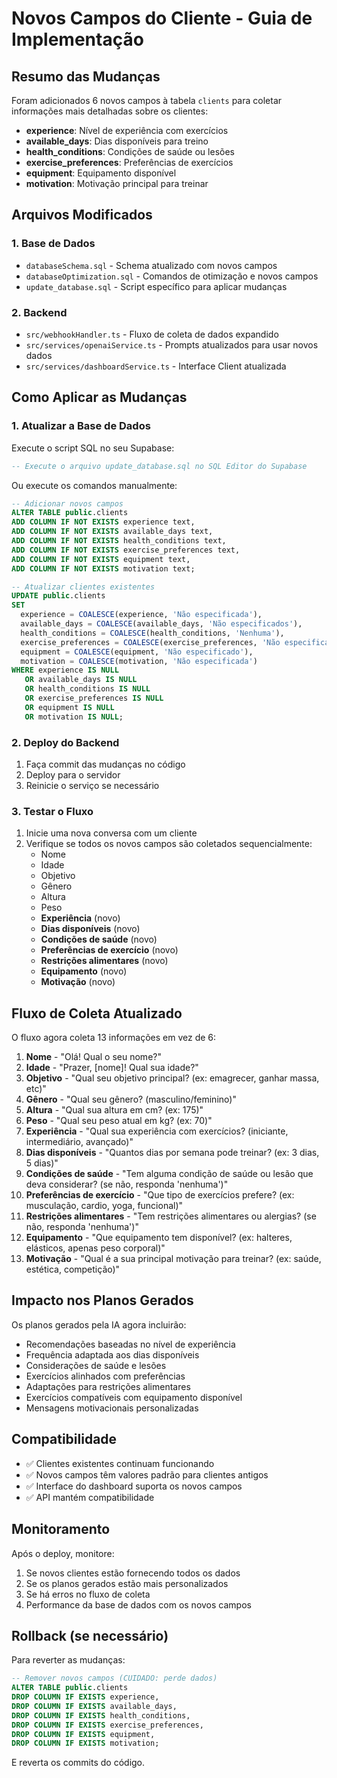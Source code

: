 # Novos Campos do Cliente - Guia de Implementação

## Resumo das Mudanças

Foram adicionados 6 novos campos à tabela `clients` para coletar informações mais detalhadas sobre os clientes:

- **experience**: Nível de experiência com exercícios
- **available_days**: Dias disponíveis para treino
- **health_conditions**: Condições de saúde ou lesões
- **exercise_preferences**: Preferências de exercícios
- **equipment**: Equipamento disponível
- **motivation**: Motivação principal para treinar

## Arquivos Modificados

### 1. Base de Dados
- `databaseSchema.sql` - Schema atualizado com novos campos
- `databaseOptimization.sql` - Comandos de otimização e novos campos
- `update_database.sql` - Script específico para aplicar mudanças

### 2. Backend
- `src/webhookHandler.ts` - Fluxo de coleta de dados expandido
- `src/services/openaiService.ts` - Prompts atualizados para usar novos dados
- `src/services/dashboardService.ts` - Interface Client atualizada

## Como Aplicar as Mudanças

### 1. Atualizar a Base de Dados

Execute o script SQL no seu Supabase:

```sql
-- Execute o arquivo update_database.sql no SQL Editor do Supabase
```

Ou execute os comandos manualmente:

```sql
-- Adicionar novos campos
ALTER TABLE public.clients 
ADD COLUMN IF NOT EXISTS experience text,
ADD COLUMN IF NOT EXISTS available_days text,
ADD COLUMN IF NOT EXISTS health_conditions text,
ADD COLUMN IF NOT EXISTS exercise_preferences text,
ADD COLUMN IF NOT EXISTS equipment text,
ADD COLUMN IF NOT EXISTS motivation text;

-- Atualizar clientes existentes
UPDATE public.clients 
SET 
  experience = COALESCE(experience, 'Não especificada'),
  available_days = COALESCE(available_days, 'Não especificados'),
  health_conditions = COALESCE(health_conditions, 'Nenhuma'),
  exercise_preferences = COALESCE(exercise_preferences, 'Não especificadas'),
  equipment = COALESCE(equipment, 'Não especificado'),
  motivation = COALESCE(motivation, 'Não especificada')
WHERE experience IS NULL 
   OR available_days IS NULL 
   OR health_conditions IS NULL 
   OR exercise_preferences IS NULL 
   OR equipment IS NULL 
   OR motivation IS NULL;
```

### 2. Deploy do Backend

1. Faça commit das mudanças no código
2. Deploy para o servidor
3. Reinicie o serviço se necessário

### 3. Testar o Fluxo

1. Inicie uma nova conversa com um cliente
2. Verifique se todos os novos campos são coletados sequencialmente:
   - Nome
   - Idade
   - Objetivo
   - Gênero
   - Altura
   - Peso
   - **Experiência** (novo)
   - **Dias disponíveis** (novo)
   - **Condições de saúde** (novo)
   - **Preferências de exercício** (novo)
   - **Restrições alimentares** (novo)
   - **Equipamento** (novo)
   - **Motivação** (novo)

## Fluxo de Coleta Atualizado

O fluxo agora coleta 13 informações em vez de 6:

1. **Nome** - "Olá! Qual o seu nome?"
2. **Idade** - "Prazer, [nome]! Qual sua idade?"
3. **Objetivo** - "Qual seu objetivo principal? (ex: emagrecer, ganhar massa, etc)"
4. **Gênero** - "Qual seu gênero? (masculino/feminino)"
5. **Altura** - "Qual sua altura em cm? (ex: 175)"
6. **Peso** - "Qual seu peso atual em kg? (ex: 70)"
7. **Experiência** - "Qual sua experiência com exercícios? (iniciante, intermediário, avançado)"
8. **Dias disponíveis** - "Quantos dias por semana pode treinar? (ex: 3 dias, 5 dias)"
9. **Condições de saúde** - "Tem alguma condição de saúde ou lesão que deva considerar? (se não, responda 'nenhuma')"
10. **Preferências de exercício** - "Que tipo de exercícios prefere? (ex: musculação, cardio, yoga, funcional)"
11. **Restrições alimentares** - "Tem restrições alimentares ou alergias? (se não, responda 'nenhuma')"
12. **Equipamento** - "Que equipamento tem disponível? (ex: halteres, elásticos, apenas peso corporal)"
13. **Motivação** - "Qual é a sua principal motivação para treinar? (ex: saúde, estética, competição)"

## Impacto nos Planos Gerados

Os planos gerados pela IA agora incluirão:

- Recomendações baseadas no nível de experiência
- Frequência adaptada aos dias disponíveis
- Considerações de saúde e lesões
- Exercícios alinhados com preferências
- Adaptações para restrições alimentares
- Exercícios compatíveis com equipamento disponível
- Mensagens motivacionais personalizadas

## Compatibilidade

- ✅ Clientes existentes continuam funcionando
- ✅ Novos campos têm valores padrão para clientes antigos
- ✅ Interface do dashboard suporta os novos campos
- ✅ API mantém compatibilidade

## Monitoramento

Após o deploy, monitore:

1. Se novos clientes estão fornecendo todos os dados
2. Se os planos gerados estão mais personalizados
3. Se há erros no fluxo de coleta
4. Performance da base de dados com os novos campos

## Rollback (se necessário)

Para reverter as mudanças:

```sql
-- Remover novos campos (CUIDADO: perde dados)
ALTER TABLE public.clients 
DROP COLUMN IF EXISTS experience,
DROP COLUMN IF EXISTS available_days,
DROP COLUMN IF EXISTS health_conditions,
DROP COLUMN IF EXISTS exercise_preferences,
DROP COLUMN IF EXISTS equipment,
DROP COLUMN IF EXISTS motivation;
```

E reverta os commits do código. 